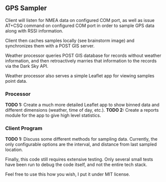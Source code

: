 ## GPS Sampler

Client will listen for NMEA data on configured COM port, as well as issue AT+CSQ command on configured COM port in order to sample GPS data along with RSSI information.

Client then caches samples locally (see brainstorm image) and synchronizes them with a POST GIS server.

Weather processor queries POST GIS database for records without weather information, and then retroactively marries that information to the records via the Dark Sky API.

Weather processor also serves a simple Leaflet app for viewing samples point data.

### Processor
**TODO 1:** Create a much more detailed Leaflet app to show binned data and different dimensions (weather, time of day, etc.).
**TODO 2:** Create a reports module for the app to give high level statistics.

### Client Program
**TODO 1:** Discuss some different methods for sampling data. Currently, the only configurable options are the interval, and distance from last sampled location.

Finally, this code still requires extensive testing. Only several small tests have been run to debug the code itself, and not the entire tech stack.

Feel free to use this how you wish, I put it under MIT license.

